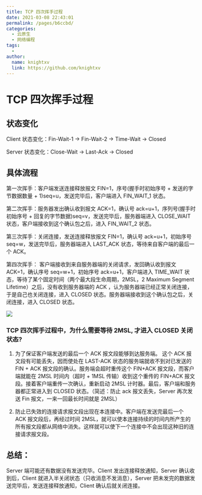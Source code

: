 ```yaml
---
title: TCP 四次挥手过程
date: 2021-03-08 22:43:01
permalink: /pages/b6ccbd/
categories:
  - 云原生
  - 网络编程
tags:
  - 
author: 
  name: knightxv
  link: https://github.com/knightxv
---
```

# TCP 四次挥手过程

## 状态变化

Client 状态变化：Fin-Wait-1 -> Fin-Wait-2 -> Time-Wait -> Closed

Server 状态变化：Close-Wait -> Last-Ack -> Closed

## 具体流程

第一次挥手：客户端发送连接释放报文 FIN=1，序号(握手时初始序号 + 发送的字节数据数量 + 1)seq=u，发送完毕后，客户端进入 FIN_WAIT_1 状态。

第二次挥手：服务器发出确认收到报文 ACK=1，确认号 ack=u+1，序列号(握手时初始序号 + 回复的字节数据)seq=v，发送完毕后，服务器端进入 CLOSE_WAIT 状态，客户端接收到这个确认包之后，进入 FIN_WAIT_2 状态。

第三次挥手：关闭连接，发送连接释放报文 FIN=1，确认号 ack=u+1，初始序号 seq=w，发送完毕后，服务器端进入 LAST_ACK 状态，等待来自客户端的最后一个 ACK。

第四次挥手： 客户端接收到来自服务器端的关闭请求，发回确认收到报文 ACK=1，确认序号 seq=w+1，初始序号 ack=u+1，客户端进入 TIME_WAIT 状态，等待了某个固定时间（两个最大段生命周期，2MSL，2 Maximum Segment Lifetime）之后，没有收到服务器端的 ACK ，认为服务器端已经正常关闭连接，于是自己也关闭连接，进入 CLOSED 状态。服务器端接收到这个确认包之后，关闭连接，进入 CLOSED 状态。

![](https://jsd.cdn.zzko.cn/gh/knightxv/image-hosting@master/20230128/4.5uyqppqe38k0.webp)

### TCP 四次挥手过程中，为什么需要等待 2MSL, 才进入 CLOSED 关闭状态?

1. 为了保证客户端发送的最后一个 ACK 报文段能够到达服务端。 这个 ACK 报文段有可能丢失，因而使处在 LAST-ACK 状态的服务端就收不到对已发送的 FIN + ACK 报文段的确认。服务端会超时重传这个 FIN+ACK 报文段，而客户端就能在 2MSL 时间内（超时 + 1MSL 传输）收到这个重传的 FIN+ACK 报文段。接着客户端重传一次确认，重新启动 2MSL 计时器。最后，客户端和服务器都正常进入到 CLOSED 状态。（简述：防止 ack 报文丢失，Server 再次发送 Fin 报文，一来一回最长时间就是 2MSL）

2. 防止已失效的连接请求报文段出现在本连接中。客户端在发送完最后一个 ACK 报文段后，再经过时间 2MSL，就可以使本连接持续的时间内所产生的所有报文段都从网络中消失。这样就可以使下一个连接中不会出现这种旧的连接请求报文段。

## 总结：

Server 端可能还有数据没有发送完毕。Client 发出连接释放通知，Server 确认收到后，Client 就进入半关闭状态（只收消息不发消息），Server 把未发完的数据发送完毕后，发送连接释放通知，Client 确认后就关闭连接。
